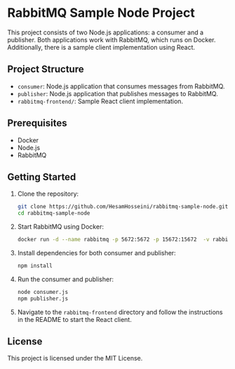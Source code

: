 # RabbitMQ Sample Node Project

This project consists of two Node.js applications: a consumer and a publisher. Both applications work with RabbitMQ, which runs on Docker. Additionally, there is a sample client implementation using React.

## Project Structure

- `consumer`: Node.js application that consumes messages from RabbitMQ.
- `publisher`: Node.js application that publishes messages to RabbitMQ.
- `rabbitmq-frontend/`: Sample React client implementation.

## Prerequisites

- Docker
- Node.js
- RabbitMQ

## Getting Started

1. Clone the repository:
    ```sh
    git clone https://github.com/HesamHosseini/rabbitmq-sample-node.git
    cd rabbitmq-sample-node
    ```

2. Start RabbitMQ using Docker:
    ```sh
    docker run -d --name rabbitmq -p 5672:5672 -p 15672:15672  -v rabbitmq_data:/var/lib/rabbitmq rabbitmq:4.0-management
    ```

3. Install dependencies for both consumer and publisher:
    ```sh
    npm install
    
    ```

4. Run the consumer and publisher:
    ```sh
    node consumer.js
    npm publisher.js
    ```

5. Navigate to the `rabbitmq-frontend` directory and follow the instructions in the README to start the React client.

## License

This project is licensed under the MIT License.
